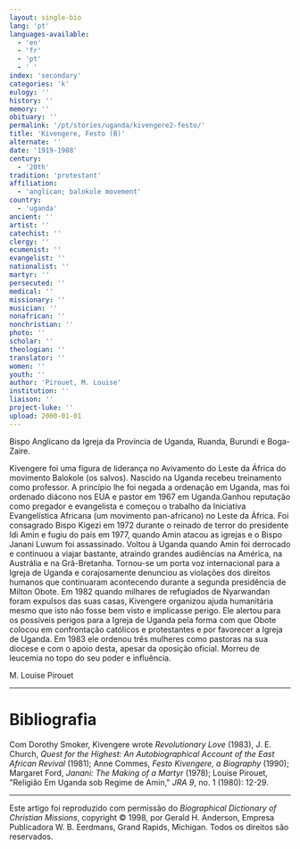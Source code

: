 ```yaml
---
layout: single-bio
lang: 'pt'
languages-available:
  - 'en'
  - 'fr'
  - 'pt'
  - ' '
index: 'secondary'
categories: 'k'
eulogy: ''
history: ''
memory: ''
obituary: ''
permalink: '/pt/stories/uganda/kivengere2-festo/'
title: 'Kivengere, Festo (B)'
alternate: ''
date: '1919-1988'
century:
  - '20th'
tradition: 'protestant'
affiliation:
  - 'anglican; balokole movement'
country:
  - 'uganda'
ancient: ''
artist: ''
catechist: ''
clergy: ''
ecumenist: ''
evangelist: ''
nationalist: ''
martyr: ''
persecuted: ''
medical: ''
missionary: ''
musician: ''
nonafrican: ''
nonchristian: ''
photo: ''
scholar: ''
theologian: ''
translator: ''
women: ''
youth: ''
author: 'Pirouet, M. Louise'
institution: ''
liaison: ''
project-luke: ''
upload: 2000-01-01
---
```



Bispo Anglicano da Igreja da Província de Uganda, Ruanda, Burundi e Boga-Zaire.

Kivengere foi uma figura de liderança no Avivamento do Leste da África do movimento Balokole (os salvos). Nascido na Uganda recebeu treinamento como professor. A princípio lhe foi negada a ordenação em Uganda, mas foi ordenado diácono nos EUA e pastor em 1967 em Uganda.Ganhou reputação como pregador e evangelista e começou o trabalho da Iniciativa Evangelística Africana (um movimento pan-africano) no Leste da África. Foi consagrado Bispo Kigezi em 1972 durante o reinado de terror do presidente Idi Amin e fugiu do país em 1977, quando Amin atacou as igrejas e o Bispo Janani Luwum foi assassinado. Voltou à Uganda quando Amin foi derrocado e continuou a viajar bastante, atraindo grandes audiências na América, na Austrália e na Grã-Bretanha. Tornou-se um porta voz internacional para a Igreja de Uganda e corajosamente denunciou as violações dos direitos humanos que continuaram acontecendo durante a segunda presidência de Milton Obote. Em 1982 quando milhares de refugiados de Nyarwandan foram expulsos das suas casas, Kivengere organizou ajuda humanitária mesmo que isto não fosse bem visto e implicasse perigo.  Ele alertou para os possíveis perigos para a Igreja de Uganda pela forma com que Obote colocou em confrontação católicos e protestantes e por favorecer a Igreja de Uganda. Em 1983 ele ordenou três mulheres como pastoras na sua diocese e com o apoio desta, apesar da oposição oficial. Morreu de leucemia no topo do seu poder e influência.

M. Louise Pirouet

---

# Bibliografia

Com Dorothy Smoker, Kivengere wrote *Revolutionary Love* (1983), J. E. Church, *Quest for the Highest: An Autobiographical Account of the East African Revival* (1981); Anne Commes, *Festo Kivengere, a Biography* (1990); Margaret Ford, *Janani: The Making of a Martyr* (1978); Louise Pirouet, "Religião Em Uganda sob Regime de Amin," *JRA 9*, no. 1 (1980): 12-29.

---

Este artigo foi reproduzido com permissão do *Biographical Dictionary of Christian Missions*, copyright © 1998, por Gerald H. Anderson, Empresa Publicadora W. B. Eerdmans, Grand Rapids, Michigan. Todos os direitos são reservados.